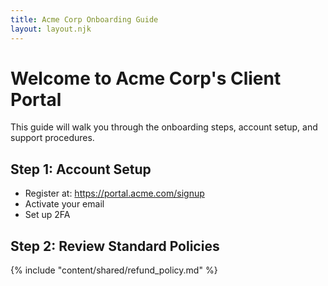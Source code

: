 ```yaml
---
title: Acme Corp Onboarding Guide
layout: layout.njk
---
```


# Welcome to Acme Corp's Client Portal

This guide will walk you through the onboarding steps, account setup, and support procedures.

## Step 1: Account Setup

- Register at: https://portal.acme.com/signup
- Activate your email
- Set up 2FA

## Step 2: Review Standard Policies

{% include "content/shared/refund_policy.md" %}

